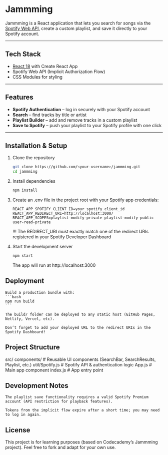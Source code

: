 # Jammming 

Jammming is a React application that lets you search for songs via the [Spotify Web API](https://developer.spotify.com/documentation/web-api/), create a custom playlist, and save it directly to your Spotify account.

---

## Tech Stack
- [React 18](https://react.dev/) with Create React App
- Spotify Web API (Implicit Authorization Flow)
- CSS Modules for styling

---

## Features
- **Spotify Authentication** – log in securely with your Spotify account  
- **Search** – find tracks by title or artist  
- **Playlist Builder** – add and remove tracks in a custom playlist  
- **Save to Spotify** – push your playlist to your Spotify profile with one click  

---

## Installation & Setup

1. Clone the repository
   ```bash
   git clone https://github.com/<your-username>/jammming.git
   cd jammming
   ```

2. Install dependencies
    ```bash
    npm install
    ```

3. Create an .env file in the project root with your Spotify app credentials:
    ```env
    REACT_APP_SPOTIFY_CLIENT_ID=your_spotify_client_id
    REACT_APP_REDIRECT_URI=http://localhost:3000/
    REACT_APP_SCOPES=playlist-modify-private playlist-modify-public user-read-private
    ```
    !!! The REDIRECT_URI must exactly match one of the redirect URIs registered in your Spotify Developer Dashboard


4. Start the development server
    ```bash
    npm start
    ```

    The app will run at http://localhost:3000


## Deployment

    Build a production bundle with:
    ```bash
    npm run build
    ```

    The build/ folder can be deployed to any static host (GitHub Pages, Netlify, Vercel, etc).

    Don’t forget to add your deployed URL to the redirect URIs in the Spotify Dashboard!

## Project Structure

src/
  components/      # Reusable UI components (SearchBar, SearchResults, Playlist, etc.)
  util/Spotify.js  # Spotify API & authentication logic
  App.js           # Main app component
  index.js         # App entry point


## Development Notes

    The playlist save functionality requires a valid Spotify Premium account (API restriction for playback features).

    Tokens from the implicit flow expire after a short time; you may need to log in again.

## License

This project is for learning purposes (based on Codecademy’s Jammming project).
Feel free to fork and adapt for your own use.
